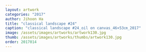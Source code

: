 ```yaml
---
layout: artwork
categories: "2017"
author: Jihoon Ha
title: "classical landscape #24"
caption: "classical landscape #24_oil on canvas_46×53㎝_2017"
image: /assets/images/artworks/artwork130.jpg
thumb: /assets/images/artworks/thumbs/artwork130.jpg
order: 2017014
---
```

